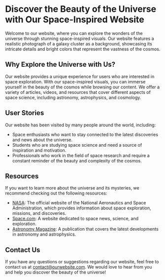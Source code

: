 <!--font:Cormorant Garamond-->

# Discover the Beauty of the Universe with Our Space-Inspired Website

Welcome to our website, where you can explore the wonders of the universe through stunning space-inspired visuals. Our website features a realistic photograph of a galaxy cluster as a background, showcasing its intricate details and bright colors that represent the vastness of the cosmos.

## Why Explore the Universe with Us?

Our website provides a unique experience for users who are interested in space exploration. With our space-inspired visuals, you can immerse yourself in the beauty of the cosmos while browsing our content. We offer a variety of articles, videos, and resources that cover different aspects of space science, including astronomy, astrophysics, and cosmology.

## User Stories

Our website has been visited by many people around the world, including:

- Space enthusiasts who want to stay connected to the latest discoveries and news about the universe.
- Students who are studying space science and need a source of inspiration and motivation.
- Professionals who work in the field of space research and require a constant reminder of the beauty and complexity of the cosmos.

## Resources

If you want to learn more about the universe and its mysteries, we recommend checking out the following resources:

- [NASA](#nasa): The official website of the National Aeronautics and Space Administration, which provides information about space exploration, missions, and discoveries.
- [Space.com](#spacecom): A website dedicated to space news, science, and exploration.
- [Astronomy Magazine](#astronomymagazine): A publication that covers the latest developments in astronomy and astrophysics.

## Contact Us

If you have any questions or suggestions regarding our website, feel free to contact us at [contact@ourwebsite.com](mailto:contact@ourwebsite.com). We would love to hear from you and help you discover the beauty of the universe!

<!--

Write me content for website with wallpaper which alt text is:

"A realistic photograph of a galaxy cluster, with bright colors and intricate details that showcase the vastness of the universe."

The name/title of the page should not be 1:1 copy of the alt text but rather a real content of the website which is using this wallpaper.

- Use markdown format 
- Start with heading
- Heading should be short and concise
- The content should look like a real website 
- The website should not be about the wallpaper, wallpaper is just a related background
- Heading should be contain work "wallpaper" or "background"
- Include real sections like references, contact, user stories, etc. use things relevant to the page purpose.
- Feel free to use structure like headings, bullets, numbering, blockquotes, paragraphs, horizontal lines, etc.
- You can use formatting like bold or _italic_
- You can include UTF-8 emojis
- Links should be only #hash anchors (and you can refer to the document itself)
- Do not include images


---


# Explore the Vast Universe with Our Galaxy Cluster Wallpaper

Welcome to our website, where you can discover the beauty of the universe through our stunning galaxy cluster wallpaper. Our wallpaper features a realistic photograph of a galaxy cluster, showcasing its intricate details and bright colors that represent the vastness of the universe.

## Why Choose Our Wallpaper?

Our galaxy cluster wallpaper is not only visually appealing but also provides a unique experience for users who are interested in space exploration. The wallpaper serves as a perfect background for your desktop or mobile device, allowing you to immerse yourself in the beauty of the cosmos while working or browsing the internet.

## User Stories

Our wallpaper has been used by many people around the world, including:

- Space enthusiasts who want to stay connected to the latest discoveries and news about the universe.
- Students who are studying astronomy and need a source of inspiration and motivation.
- Professionals who work in the field of space research and require a constant reminder of the beauty and complexity of the universe.

## References

If you want to learn more about the universe and its mysteries, we recommend checking out the following resources:

- [NASA](#nasa): The official website of the National Aeronautics and Space Administration, which provides information about space exploration, missions, and discoveries.
- [Space.com](#spacecom): A website dedicated to space news, science, and exploration.
- [Astronomy Magazine](#astronomymagazine): A publication that covers the latest developments in astronomy and astrophysics.

## Contact Us

If you have any questions or suggestions regarding our galaxy cluster wallpaper, feel free to contact us at [contact@ourwebsite.com](mailto:contact@ourwebsite.com). We would love to hear from you and help you explore the wonders of the universe!


---


Heading should not include word "wallpaper". The website should not be about the wallpaper itself, wallpaper is just a related background, rewrite whole content.


---


# Discover the Beauty of the Universe with Our Space-Inspired Website

Welcome to our website, where you can explore the wonders of the universe through stunning space-inspired visuals. Our website features a realistic photograph of a galaxy cluster as a background, showcasing its intricate details and bright colors that represent the vastness of the cosmos.

## Why Explore the Universe with Us?

Our website provides a unique experience for users who are interested in space exploration. With our space-inspired visuals, you can immerse yourself in the beauty of the cosmos while browsing our content. We offer a variety of articles, videos, and resources that cover different aspects of space science, including astronomy, astrophysics, and cosmology.

## User Stories

Our website has been visited by many people around the world, including:

- Space enthusiasts who want to stay connected to the latest discoveries and news about the universe.
- Students who are studying space science and need a source of inspiration and motivation.
- Professionals who work in the field of space research and require a constant reminder of the beauty and complexity of the cosmos.

## Resources

If you want to learn more about the universe and its mysteries, we recommend checking out the following resources:

- [NASA](#nasa): The official website of the National Aeronautics and Space Administration, which provides information about space exploration, missions, and discoveries.
- [Space.com](#spacecom): A website dedicated to space news, science, and exploration.
- [Astronomy Magazine](#astronomymagazine): A publication that covers the latest developments in astronomy and astrophysics.

## Contact Us

If you have any questions or suggestions regarding our website, feel free to contact us at [contact@ourwebsite.com](mailto:contact@ourwebsite.com). We would love to hear from you and help you discover the beauty of the universe!

-->
